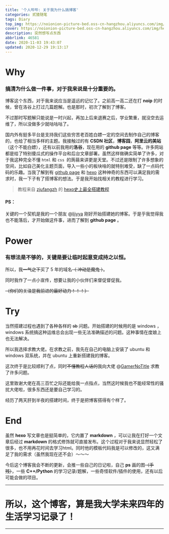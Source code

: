 ```yaml
---
title: '个人哔哔: 关于我为什么搞博客'
categories: 贰猹随笔
tags: Diary
top_img: https://noionion-picture-bed.oss-cn-hangzhou.aliyuncs.com/img/page2.jpg
cover: https://noionion-picture-bed.oss-cn-hangzhou.aliyuncs.com/img/head.jpg
description: 突然想写点东西
abbrlink: 46581
date: 2020-11-03 19:43:07
updated: 2020-12-29 19:13:17
---
```

# Why

### 搞清为什么做一件事，对于我来说是十分重要的。

博客这个东西，对于我来说应当是遥远的记忆了。之前高一高二还在打 **noip** 的时候，曾在洛谷上打过几篇题解。也是那时，初次了解到了博客。

不过那时写题解只能说是一时兴起，再加上后来退赛之后，学业繁重，就没空去运维了，所以没做多少就咕咕咕了。

国内外有挺多平台是支持我们这些穷苦老百姓白嫖一定的空间去制作自己的博客的，也给了相当多样的主题。我接触过的有 **CSDN 社区**，**博客园**，**阿里云的美站**（这个不能白嫖），还有以前我用的**洛谷**，现在用的 **github page** 等等。许多网站都是给了特别傻瓜式的操作平台和后台文章部署。虽然这样做确实简单了许多，对于我这种完全不懂 `html` 和 `css `的蒟蒻来讲更是天堂。不过还是限制了许多想象的空间，比如自己美化主题页面，导入一些小的板块啥的就特别难受，缺了一点码代码的乐趣。当我了解到有 [github page](https://pages.github.com/) 和 [hexo](https://hexo.io/zh-cn/) 这种神奇的东西可以满足我的需求时，我一下子有了搭博客的想法。于是我开始找相关的教程进行学习。

> 教程来自 [zjufangzh](https://blog.csdn.net/sinat_37781304) 的 [hexo史上最全搭建教程](https://blog.csdn.net/sinat_37781304/article/details/82729029) 

#### PS：

关键的一个契机是我的一个朋友 @[lijyya](http://lijyya.site/) 刚好开始搭建她的博客。于是乎我觉得我也不能落后，才开始做这件事，进而了解到 **github page** 。

# Power

### 有想法是不够的，关键是要让临时起意变成持之以恒。

所以，我~~一气之下~~买了 5 年的域名~~（ 冲动是魔鬼 ）~~。

同时我作了一点小宣传，想要让我的小伙伴们来督促督促我。

~~（你们的关注是我前进的最好动力！！！）~~

# Try

当然搭建过程也遇到了各种各样的 ~~sb~~ 问题。开始搭建的时候用的是 windows ， windows 系统搞这种运维总会出现一些无法准确描述的问题。这种事情在度娘上也无法解决。

所以我选择求教大佬。在求教之前，我先在自己的电脑上安装了 ubuntu 和 windows 双系统，并在 ubuntu 上重新搭建我的博客。

这次终于是比较顺利了点，同时~~不懂教程人话的~~我向大佬 @[GamerNoTitle](https://bili33.top/) 求教了许多问题。

这里致谢大佬在高三百忙之际还能给我一点指点，当然这时候我也不能经常性的骚扰大佬啦，很多东西还是要自己学习的。

经历了两天肝到半夜的搭建时间，终于是把博客搭得有个样了。

# End

虽然 **hexo** 写文章也是挺简单的，它内置了 **markdown** ，可以让我在打好一个文章后经过 **markdown** 的格式修饰就可直接发布。这个过程对于我来说显然轻松了很多，也不用再花时间去学习html。同时他的模板代码我是可以修改的，这又满足了我的需求（虽然我现在还不会）～～～

今后这个博客我会不断的更新，会推一些自己的日记啦，自己 **ps** 画的图~~（手残）~~，一些 **C++/Python** 的学习记录/题解，一些奇怪软件/插件的使用，还有以后可能会做的项目。

--------

# 所以，这个博客，算是我大学未来四年的生活学习记录了！

--------
